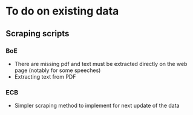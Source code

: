 # To do on existing data

## Scraping scripts

### BoE

- There are missing pdf and text must be extracted directly on the web page (notably for some speeches)
- Extracting text from PDF

### ECB

- Simpler scraping method to implement for next update of the data